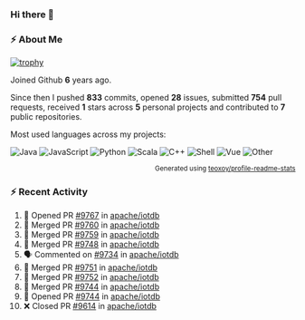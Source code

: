 ### Hi there 👋

### :zap: About Me

[![trophy](https://github-profile-trophy.vercel.app/?username=HTHou&theme=onedark)](https://github.com/ryo-ma/github-profile-trophy)
   
Joined Github **6** years ago.

Since then I pushed **833** commits, opened **28** issues, submitted **754** pull requests, received **1** stars across **5** personal projects and contributed to **7** public repositories.

Most used languages across my projects:

![Java](https://img.shields.io/static/v1?style=flat-square&label=%E2%A0%80&color=555&labelColor=%23b07219&message=Java%EF%B8%B194.4%25)
![JavaScript](https://img.shields.io/static/v1?style=flat-square&label=%E2%A0%80&color=555&labelColor=%23f1e05a&message=JavaScript%EF%B8%B11.4%25)
![Python](https://img.shields.io/static/v1?style=flat-square&label=%E2%A0%80&color=555&labelColor=%233572A5&message=Python%EF%B8%B10.7%25)
![Scala](https://img.shields.io/static/v1?style=flat-square&label=%E2%A0%80&color=555&labelColor=%23c22d40&message=Scala%EF%B8%B10.6%25)
![C++](https://img.shields.io/static/v1?style=flat-square&label=%E2%A0%80&color=555&labelColor=%23f34b7d&message=C%2B%2B%EF%B8%B10.6%25)
![Shell](https://img.shields.io/static/v1?style=flat-square&label=%E2%A0%80&color=555&labelColor=%2389e051&message=Shell%EF%B8%B10.4%25)
![Vue](https://img.shields.io/static/v1?style=flat-square&label=%E2%A0%80&color=555&labelColor=%2341b883&message=Vue%EF%B8%B10.3%25)
![Other](https://img.shields.io/static/v1?style=flat-square&label=%E2%A0%80&color=555&labelColor=%23ededed&message=Other%EF%B8%B11.2%25)

<p align="right"><sub>Generated using <a href="https://github.com/marketplace/actions/profile-readme-stats">teoxoy/profile-readme-stats</a></sub></p>


<!--![](https://github.com/HTHou/HTHou/blob/output/github-contribution-grid-snake.svg)-->

<!--![Haonan Hou's github stats](https://github-readme-stats.vercel.app/api?username=HTHou&count_private=true&show_icons=true&theme=onedark)-->

<!--![Haonan Hou's wakatime stats](https://github-readme-stats.vercel.app/api/wakatime?username=HTHou&layout=compact&theme=onedark)-->

<!--![Top Langs](https://github-readme-stats.vercel.app/api/top-langs/?username=HTHou&theme=onedark&layout=compact)-->

### :zap: Recent Activity
<!--START_SECTION:activity-->
1. 💪 Opened PR [#9767](https://github.com/apache/iotdb/pull/9767) in [apache/iotdb](https://github.com/apache/iotdb)
2. 🎉 Merged PR [#9760](https://github.com/apache/iotdb/pull/9760) in [apache/iotdb](https://github.com/apache/iotdb)
3. 🎉 Merged PR [#9759](https://github.com/apache/iotdb/pull/9759) in [apache/iotdb](https://github.com/apache/iotdb)
4. 🎉 Merged PR [#9748](https://github.com/apache/iotdb/pull/9748) in [apache/iotdb](https://github.com/apache/iotdb)
5. 🗣 Commented on [#9734](https://github.com/apache/iotdb/issues/9734) in [apache/iotdb](https://github.com/apache/iotdb)
6. 🎉 Merged PR [#9751](https://github.com/apache/iotdb/pull/9751) in [apache/iotdb](https://github.com/apache/iotdb)
7. 🎉 Merged PR [#9752](https://github.com/apache/iotdb/pull/9752) in [apache/iotdb](https://github.com/apache/iotdb)
8. 🎉 Merged PR [#9744](https://github.com/apache/iotdb/pull/9744) in [apache/iotdb](https://github.com/apache/iotdb)
9. 💪 Opened PR [#9744](https://github.com/apache/iotdb/pull/9744) in [apache/iotdb](https://github.com/apache/iotdb)
10. ❌ Closed PR [#9614](https://github.com/apache/iotdb/pull/9614) in [apache/iotdb](https://github.com/apache/iotdb)
<!--END_SECTION:activity-->

<!--
**HTHou/HTHou** is a ✨ _special_ ✨ repository because its `README.md` (this file) appears on your GitHub profile.

Here are some ideas to get you started:

- 🔭 I’m currently working on ...
- 🌱 I’m currently learning ...
- 👯 I’m looking to collaborate on ...
- 🤔 I’m looking for help with ...
- 💬 Ask me about ...
- 📫 How to reach me: ...
- 😄 Pronouns: ...
- ⚡ Fun fact: ...
-->
